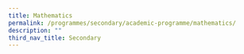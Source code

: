 ```yaml
---
title: Mathematics
permalink: /programmes/secondary/academic-programme/mathematics/
description: ""
third_nav_title: Secondary
---
```

